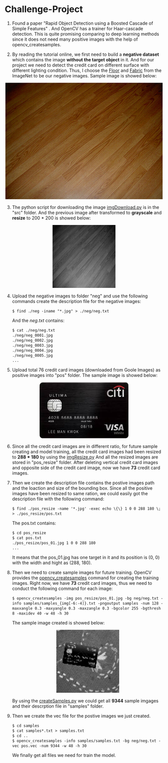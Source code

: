 # Challenge-Project

1. Found a paper "Rapid Object Detection using a Boosted Cascade of Simple Features" . And OpenCV has a trainer for Haar-cascade detection. This is quite promising comparing to deep learning methods since it does not need many positive images with the help of opencv_createsamples.

2. By reading the tutorial online, we first need to build a **negative dataset** which contains the image **without the target object**  in it.  And for our project we need to detect the credit card on different surface with different lighting condition. Thus, I choose the [Floor](http://www.image-net.org/api/text/imagenet.synset.geturls?wnid=n03366823) and [Fabric](http://www.image-net.org/api/text/imagenet.synset.geturls?wnid=n03309808) from the ImageNet to be our negative images.  Sample image is showed below:

<p align="center">
  <img width="500" height="370" src="https://raw.githubusercontent.com/BMDroid/Challenge-Project/master/resources/images/sampleFloor.jpg">
</p>

3. The python script for downloading the image [imgDownload.py](https://github.com/BMDroid/Netvirta-Challenge-Project/blob/master/src/imgDownload.py) is in the "src" folder. And the previous image after transformed to **grayscale** and **resize** to 200 * 200 is showed below:
<p align="center">
  <img width="200" height="200" src="https://raw.githubusercontent.com/BMDroid/Challenge-Project/master/resources/images/transformedFloor.jpg">
</p>

4. Upload the negative images to folder "neg" and use the following commands create the description file for the negative images:

   ```shell
   $ find ./neg -iname "*.jpg" > ./neg/neg.txt 
   ```

   And the *neg.txt* contains:

   ```shell
   $ cat ./neg/neg.txt
   ./neg/neg_0001.jpg                                                      
   ./neg/neg_0002.jpg                                                              
   ./neg/neg_0003.jpg                                                                
   ./neg/neg_0004.jpg                                                               
   ./neg/neg_0005.jpg
   ...
   ```

5. Upload total 76 credit card images (downloaded from Goole Images) as positive images into "pos" folder. The sample image is showed below: 
<p align="center">
  <img width="284" height="178" src="https://raw.githubusercontent.com/BMDroid/Challenge-Project/master/resources/images/creditCard.jpg">
</p>

6. Since all the credit card images are in different ratio, for future sample creating and model training, all the credit card images had been resized to **288 * 180** by using the [imgResize.py](https://github.com/BMDroid/Challenge-Project/blob/master/src/imgResize.py) And all the resized images are stored in "pos_resize" folder. After deleting vertical credit card images and opposite side of the credit card image, now we have **73** credit card images.

7. Then we create the description file contains the postive images path and the loaction and size of the bounding box. Since all the positive images have been resized to same ration, we could easily got the description file with the following command:
    ```shell
    $ find ./pos_resize -name '*.jpg' -exec echo \{\} 1 0 0 288 180 \; > ./pos_resize/pos.txt
    ```
    The pos.txt contains:
    ```shell
    $ cd pos_resize
    $ cat pos.txt
    ./pos_resize/pos_01.jpg 1 0 0 288 180
    ...
    ```
    It means that the pos_01.jpg has one target in it and its position is (0, 0) with the width and hight as (288, 180).
    
8. Then we need to create sample images for future training. OpenCV provides the [opencv_createsamples](https://docs.opencv.org/3.4.1/dc/d88/tutorial_traincascade.html) command for creating the training images. Right now, we have **73** credit card images, thus we need to conduct the following command for each image:
    ```shell
    $ opencv_createsamples -img pos_resize/pos_01.jpg -bg neg/neg.txt -info samples/samples_{img[-6:-4]}.txt -pngoutput samples -num 128 -maxxangle 0.3 -maxyangle 0.3 -maxzangle 0.3 -bgcolor 255 -bgthresh 8 -maxidev 40 -w 48 -h 30
    ```
    
    The sample image created is showed below:
    <p align="center">
      <img width="200" height="200" src="https://raw.githubusercontent.com/BMDroid/Challenge-Project/master/resources/images/sampleImg.jpg">
    </p>
    
    By using the [createSamples.py](https://github.com/BMDroid/Netvirta-Challenge-Project/blob/master/src/createSamples.py) we could get all **9344** sample imgages and their descrption file in "samples" folder.
    
9. Then we create the vec file for the postive images we just created.
    ```shell
    $ cd samples
    $ cat samples*.txt > samples.txt
    $ cd ..
    $ opencv_createsamples -info samples/samples.txt -bg neg/neg.txt -vec pos.vec -num 9344 -w 48 -h 30
    ```
    We finally get all files we need for train the model.

